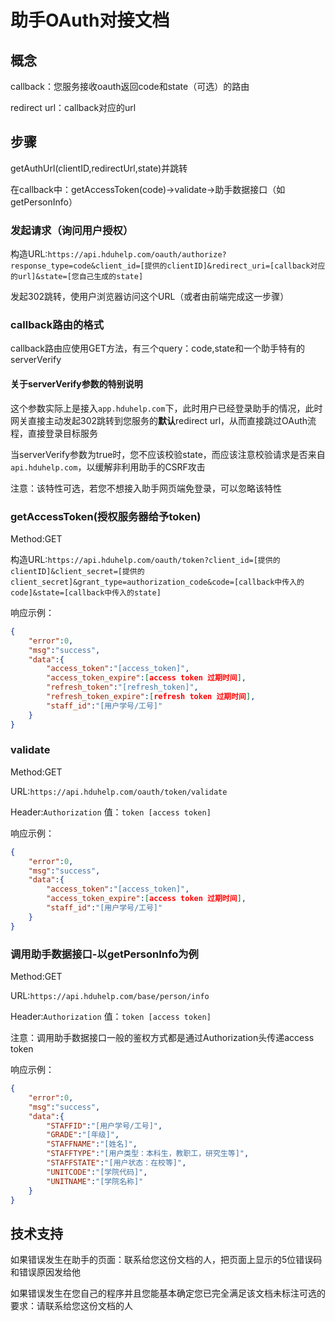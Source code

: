 # 助手OAuth对接文档

## 概念

callback：您服务接收oauth返回code和state（可选）的路由

redirect url：callback对应的url

## 步骤

getAuthUrl(clientID,redirectUrl,state)并跳转

在callback中：getAccessToken(code)->validate->助手数据接口（如getPersonInfo）

### 发起请求（询问用户授权）

构造URL:`https://api.hduhelp.com/oauth/authorize?response_type=code&client_id=[提供的clientID]&redirect_uri=[callback对应的url]&state=[您自己生成的state]`

发起302跳转，使用户浏览器访问这个URL（或者由前端完成这一步骤）

### callback路由的格式

callback路由应使用GET方法，有三个query：code,state和一个助手特有的serverVerify

#### 关于serverVerify参数的特别说明

这个参数实际上是接入`app.hduhelp.com`下，此时用户已经登录助手的情况，此时网关直接主动发起302跳转到您服务的**默认**redirect url，从而直接跳过OAuth流程，直接登录目标服务

当serverVerify参数为true时，您不应该校验state，而应该注意校验请求是否来自`api.hduhelp.com`，以缓解非利用助手的CSRF攻击

注意：该特性可选，若您不想接入助手网页端免登录，可以忽略该特性

### getAccessToken(授权服务器给予token)

Method:GET

构造URL:`https://api.hduhelp.com/oauth/token?client_id=[提供的clientID]&client_secret=[提供的client_secret]&grant_type=authorization_code&code=[callback中传入的code]&state=[callback中传入的state]`

响应示例：

```json
{
	"error":0,
	"msg":"success",
	"data":{
		"access_token":"[access_token]",
		"access_token_expire":[access token 过期时间],
    	"refresh_token":"[refresh_token]",
        "refresh_token_expire":[refresh token 过期时间],
        "staff_id":"[用户学号/工号]"
	}
}
```

### validate

Method:GET

URL:`https://api.hduhelp.com/oauth/token/validate`

Header:`Authorization` 值：`token [access token]`

响应示例：

```json
{
	"error":0,
	"msg":"success",
	"data":{
		"access_token":"[access_token]",
		"access_token_expire":[access token 过期时间],
        "staff_id":"[用户学号/工号]"
	}
}
```

### 调用助手数据接口-以getPersonInfo为例

Method:GET

URL:`https://api.hduhelp.com/base/person/info`

Header:`Authorization` 值：`token [access token]`

注意：调用助手数据接口一般的鉴权方式都是通过Authorization头传递access token

响应示例：

```json
{
	"error":0,
	"msg":"success",
	"data":{
		"STAFFID":"[用户学号/工号]",
        "GRADE":"[年级]",
        "STAFFNAME":"[姓名]",
        "STAFFTYPE":"[用户类型：本科生，教职工，研究生等]",
        "STAFFSTATE":"[用户状态：在校等]",
        "UNITCODE":"[学院代码]",
        "UNITNAME":"[学院名称]"
	}
}
```

## 技术支持

如果错误发生在助手的页面：联系给您这份文档的人，把页面上显示的5位错误码和错误原因发给他

如果错误发生在您自己的程序并且您能基本确定您已完全满足该文档未标注可选的要求：请联系给您这份文档的人
